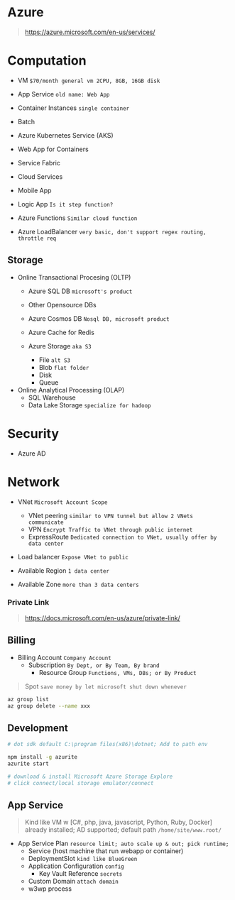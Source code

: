 # Azure
> https://azure.microsoft.com/en-us/services/

# Computation
- VM `$70/month general vm 2CPU, 8GB, 16GB disk`
- App Service `old name: Web App`
- Container Instances `single container`
- Batch
- Azure Kubernetes Service (AKS)
- Web App for Containers

- Service Fabric
- Cloud Services
- Mobile App

- Logic App `Is it step function?`
- Azure Functions `Similar cloud function`
- Azure LoadBalancer `very basic, don't support regex routing, throttle req`

## Storage
- Online Transactional Procesing (OLTP)
  - Azure SQL DB `microsoft's product`
  - Other Opensource DBs

  - Azure Cosmos DB `Nosql DB, microsoft product`
  - Azure Cache for Redis

  - Azure Storage `aka S3`
    - File `alt S3`
    - Blob `flat folder`
    - Disk
    - Queue
- Online Analytical Processing (OLAP)
  - SQL Warehouse
  - Data Lake Storage `specialize for hadoop`

# Security
- Azure AD

# Network
- VNet `Microsoft Account Scope`
  - VNet peering `similar to VPN tunnel but allow 2 VNets communicate`
  - VPN `Encrypt Traffic to VNet through public internet`
  - ExpressRoute `Dedicated connection to VNet, usually offer by data center`
- Load balancer `Expose VNet to public`

- Available Region `1 data center`
- Available Zone `more than 3 data centers`

### Private Link
> https://docs.microsoft.com/en-us/azure/private-link/


## Billing
- Billing Account `Company Account`
  - Subscription `By Dept, or By Team, By brand`
    - Resource Group `Functions, VMs, DBs; or By Product `

> Spot `save money by let microsoft shut down whenever`

```bash
az group list 
az group delete --name xxx
```

## Development
```bash
# dot sdk default C:\program files(x86)\dotnet; Add to path env

npm install -g azurite
azurite start

# download & install Microsoft Azure Storage Explore
# click connect/local storage emulator/connect
```

## App Service
> Kind like VM w [C#, php, java, javascript, Python, Ruby, Docker] already installed; AD supported; default path `/home/site/www.root/`

- App Service Plan `resource limit; auto scale up & out; pick runtime;`
  - Service (host machine that run webapp or container)
  - DeploymentSlot `kind like BlueGreen`
  - Application Configuration `config`
    - Key Vault Reference `secrets`
  - Custom Domain  `attach domain`
  - w3wp process